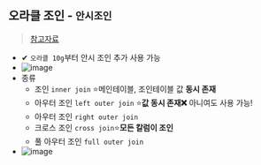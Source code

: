 ## 오라클 조인 - `안시조인`
> [참고자료](https://gent.tistory.com/469)

- ✔ `오라클 10g`부터 안시 조인 추가 사용 가능
- ![image](https://user-images.githubusercontent.com/61215550/201005780-daa8a536-1b81-4317-8d69-39c1d66ce1e8.png)
- 종류
  - 조인 `inner join` ⭐메인테이블, 조인테이블 값 **동시 존재**
  - 아우터 조인 `left outer join` ⭐**값 동시 존재❌** 아니여도 사용 가능!
  - 아우터 조인 `right outer join`
  - 크로스 조인 `cross join`⭐**모든 칼럼이 조인**
  - 풀 아우터 조인 `full outer join`
- ![image](https://user-images.githubusercontent.com/61215550/201005925-a7f9ff13-62d4-4272-991d-433622dbc5d0.png)
